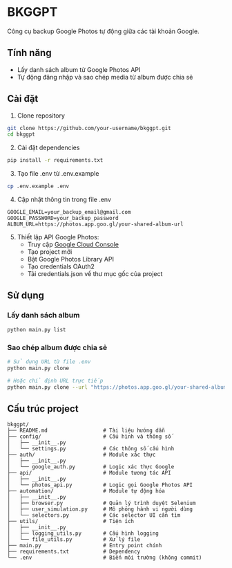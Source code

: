 # BKGGPT

Công cụ backup Google Photos tự động giữa các tài khoản Google.

## Tính năng

- Lấy danh sách album từ Google Photos API
- Tự động đăng nhập và sao chép media từ album được chia sẻ

## Cài đặt

1. Clone repository
```bash
git clone https://github.com/your-username/bkggpt.git
cd bkggpt
```

2. Cài đặt dependencies
```bash
pip install -r requirements.txt
```

3. Tạo file .env từ .env.example
```bash
cp .env.example .env
```

4. Cập nhật thông tin trong file .env
```
GOOGLE_EMAIL=your_backup_email@gmail.com
GOOGLE_PASSWORD=your_backup_password
ALBUM_URL=https://photos.app.goo.gl/your-shared-album-url
```

5. Thiết lập API Google Photos:
   - Truy cập [Google Cloud Console](https://console.cloud.google.com/)
   - Tạo project mới
   - Bật Google Photos Library API
   - Tạo credentials OAuth2
   - Tải credentials.json về thư mục gốc của project

## Sử dụng

### Lấy danh sách album

```bash
python main.py list
```

### Sao chép album được chia sẻ

```bash
# Sử dụng URL từ file .env
python main.py clone

# Hoặc chỉ định URL trực tiếp
python main.py clone --url "https://photos.app.goo.gl/your-shared-album-url"
```

## Cấu trúc project

```
bkggpt/
├── README.md                  # Tài liệu hướng dẫn
├── config/                    # Cấu hình và thông số
│   ├── __init__.py
│   └── settings.py            # Các thông số cấu hình
├── auth/                      # Module xác thực
│   ├── __init__.py
│   └── google_auth.py         # Logic xác thực Google
├── api/                       # Module tương tác API
│   ├── __init__.py
│   └── photos_api.py          # Logic gọi Google Photos API
├── automation/                # Module tự động hóa
│   ├── __init__.py
│   ├── browser.py             # Quản lý trình duyệt Selenium
│   ├── user_simulation.py     # Mô phỏng hành vi người dùng
│   └── selectors.py           # Các selector UI cần tìm
├── utils/                     # Tiện ích
│   ├── __init__.py
│   ├── logging_utils.py       # Cấu hình logging
│   └── file_utils.py          # Xử lý file
├── main.py                    # Entry point chính
├── requirements.txt           # Dependency
└── .env                       # Biến môi trường (không commit)
```